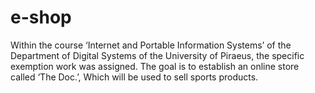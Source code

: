 # e-shop
Within the course ‘Internet and Portable Information Systems’ of the Department of Digital Systems of the University of Piraeus, the specific exemption work was assigned. The goal is to establish an online store called ‘The Doc.’, Which will be used to sell sports products.
